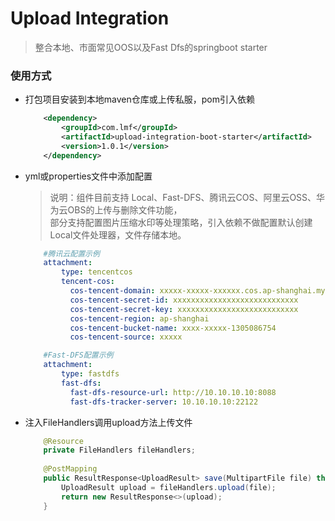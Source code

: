 # Upload Integration

> 整合本地、市面常见OOS以及Fast Dfs的springboot starter


### 使用方式

- 打包项目安装到本地maven仓库或上传私服，pom引入依赖
    ```xml
        <dependency>
            <groupId>com.lmf</groupId>
            <artifactId>upload-integration-boot-starter</artifactId>
            <version>1.0.1</version>
        </dependency>
    ```

- yml或properties文件中添加配置
  >说明：组件目前支持 Local、Fast-DFS、腾讯云COS、阿里云OSS、华为云OBS的上传与删除文件功能，  
  > 部分支持配置图片压缩水印等处理策略，引入依赖不做配置默认创建Local文件处理器，文件存储本地。  
    ```yaml
        #腾讯云配置示例
        attachment:
            type: tencentcos
            tencent-cos:
              cos-tencent-domain: xxxxx-xxxxx-xxxxxx.cos.ap-shanghai.myqcloud.com
              cos-tencent-secret-id: xxxxxxxxxxxxxxxxxxxxxxxxxxxx
              cos-tencent-secret-key: xxxxxxxxxxxxxxxxxxxxxxxxxxx
              cos-tencent-region: ap-shanghai
              cos-tencent-bucket-name: xxxx-xxxxx-1305086754
              cos-tencent-source: xxxxx
    ```
    ```yaml
        #Fast-DFS配置示例
        attachment:
            type: fastdfs
            fast-dfs:
              fast-dfs-resource-url: http://10.10.10.10:8088
              fast-dfs-tracker-server: 10.10.10.10:22122
    ```

- 注入FileHandlers调用upload方法上传文件
    ```java
        @Resource
        private FileHandlers fileHandlers;
        
        @PostMapping
        public ResultResponse<UploadResult> save(MultipartFile file) throws Exception {
            UploadResult upload = fileHandlers.upload(file);
            return new ResultResponse<>(upload);
        }  
    ```
